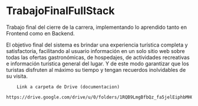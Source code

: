 # TrabajoFinalFullStack
Trabajo final del cierre de la carrera, implementando lo aprendido tanto en Frontend como en Backend.

El objetivo final del sistema es brindar una experiencia turística completa y satisfactoria, facilitando al usuario información en un solo sitio web sobre todas las ofertas gastronómicas, de hospedajes, de actividades recreativas e información turística general del lugar.
Y de este modo garantizar que los turistas disfruten al máximo su tiempo y tengan recuerdos inolvidables de su visita.


        Link a carpeta de Drive (documentacion)
        https://drive.google.com/drive/u/0/folders/1RQB9LmgBfbQz_fa5jelEiphbMH0Q9LG6
